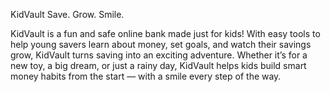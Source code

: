 KidVault
Save. Grow. Smile.

KidVault is a fun and safe online bank made just for kids! With easy tools to help young savers learn about money, set goals, and watch their savings grow, KidVault turns saving into an exciting adventure. Whether it’s for a new toy, a big dream, or just a rainy day, KidVault helps kids build smart money habits from the start — with a smile every step of the way.
